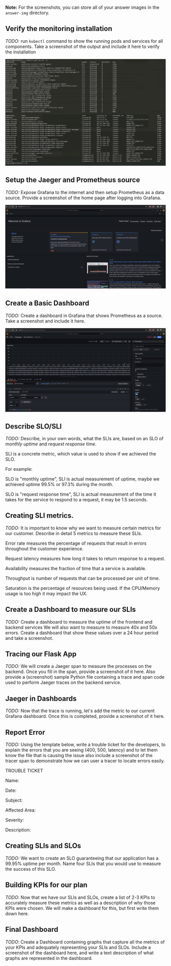 **Note:** For the screenshots, you can store all of your answer images in the `answer-img` directory.

## Verify the monitoring installation

*TODO:* run `kubectl` command to show the running pods and services for all components. Take a screenshot of the output and include it here to verify the installation

![](answer-img/1_installation.PNG)

## Setup the Jaeger and Prometheus source
*TODO:* Expose Grafana to the internet and then setup Prometheus as a data source. Provide a screenshot of the home page after logging into Grafana.

![](answer-img/2_grafana.PNG)

## Create a Basic Dashboard
*TODO:* Create a dashboard in Grafana that shows Prometheus as a source. Take a screenshot and include it here.

![](answer-img/3_basic.PNG)

## Describe SLO/SLI
*TODO:* Describe, in your own words, what the SLIs are, based on an SLO of *monthly uptime* and *request response time*.

SLI is a concrete metric, which value is used to show if we achieved the SLO.

For example: 

SLO is "monthly uptime", SLI is actual measurement of uptime, maybe we achieved uptime 99.5% or 97.3% during the month.

SLO is "request response time", SLI is actual measurement of the time it takes for the service to respond to a request, it may be 1.5 seconds.

## Creating SLI metrics.
*TODO:* It is important to know why we want to measure certain metrics for our customer. Describe in detail 5 metrics to measure these SLIs. 

Error rate measures the percentage of requests that result in errors throughout the customer experience.
 
Request latency measures how long it takes to return response to a request.
 
Availability measures the fraction of time that a service is available.
 
Throughput is number of requests that can be processed per unit of time.
 
Saturation is the percentage of resources being used. If the CPU/Memory usage is too high it may impact the UX.

## Create a Dashboard to measure our SLIs
*TODO:* Create a dashboard to measure the uptime of the frontend and backend services We will also want to measure to measure 40x and 50x errors. Create a dashboard that show these values over a 24 hour period and take a screenshot.

## Tracing our Flask App
*TODO:*  We will create a Jaeger span to measure the processes on the backend. Once you fill in the span, provide a screenshot of it here. Also provide a (screenshot) sample Python file containing a trace and span code used to perform Jaeger traces on the backend service.

## Jaeger in Dashboards
*TODO:* Now that the trace is running, let's add the metric to our current Grafana dashboard. Once this is completed, provide a screenshot of it here.

## Report Error
*TODO:* Using the template below, write a trouble ticket for the developers, to explain the errors that you are seeing (400, 500, latency) and to let them know the file that is causing the issue also include a screenshot of the tracer span to demonstrate how we can user a tracer to locate errors easily.

TROUBLE TICKET

Name:

Date:

Subject:

Affected Area:

Severity:

Description:


## Creating SLIs and SLOs
*TODO:* We want to create an SLO guaranteeing that our application has a 99.95% uptime per month. Name four SLIs that you would use to measure the success of this SLO.

## Building KPIs for our plan
*TODO*: Now that we have our SLIs and SLOs, create a list of 2-3 KPIs to accurately measure these metrics as well as a description of why those KPIs were chosen. We will make a dashboard for this, but first write them down here.

## Final Dashboard
*TODO*: Create a Dashboard containing graphs that capture all the metrics of your KPIs and adequately representing your SLIs and SLOs. Include a screenshot of the dashboard here, and write a text description of what graphs are represented in the dashboard.  
